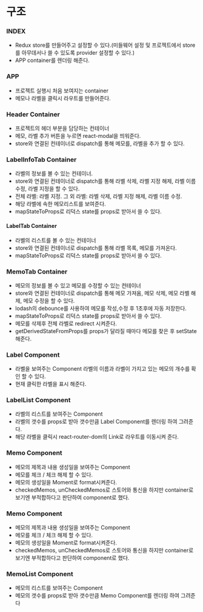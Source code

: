 # 구조

### INDEX

- Redux store를 만들어주고 설정할 수 있다.(미들웨어 설정 및 프로젝트에서 store를 아무데서나 쓸 수 있도록 provider 설정할 수 있다.)
- APP container를 렌더링 해준다.

### APP

- 프로젝트 실행시 처음 보여지는 container
- 메모나 라벨을 클릭시 라우트를 만들어준다.

### Header Container

- 프로젝트의 헤더 부분을 담당하는 컨테이너
- 메모, 라벨 추가 버튼을 누르면 react-modal을 띄워준다.
- store와 연결된 컨테이너로 dispatch를 통해 메모를, 라벨을 추가 할 수 있다.

### LabelInfoTab Container

- 라벨의 정보를 볼 수 있는 컨테이너.
- store와 연결된 컨테이너로 dispatch를 통해 라벨 삭제, 라벨 지정 해제, 라벨 이름 수정, 라벨 지정을 할 수 있다.
- 전체 라벨: 라벨 지정. 그 외 라벨: 라벨 삭제, 라벨 지정 해제, 라벨 이름 수정.
- 해당 라벨에 속한 메모리스트를 보여준다.
- mapStateToProps로 리덕스 state를 props로 받아서 쓸 수 있다.

#### LabelTab Container

- 라벨의 리스트를 볼 수 있는 컨테이너
- store와 연결된 컨테이너로 dispatch를 통해 라벨 목록, 메모를 가져온다.
- mapStateToProps로 리덕스 state를 props로 받아서 쓸 수 있다.

### MemoTab Container

- 메모의 정보를 볼 수 있고 메모를 수정할 수 있는 컨테이너
- store와 연결된 컨테이너로 dispatch를 통해 메모 가져옴, 메모 삭제, 메모 라벨 해제, 메모 수정을 할 수 있다.
- lodash의 debounce를 사용하여 메모를 작성,수정 후 1초후에 자동 저장한다.
- mapStateToProps로 리덕스 state를 props로 받아서 쓸 수 있다.
- 메모를 삭제후 전체 라벨로 redirect 시켜준다.
- getDerivedStateFromProps를 props가 달라질 때마다 메모를 찾은 후 setState해준다.

### Label Component

- 라벨을 보여주는 Component 라벨의 이름과 라벨이 가지고 있는 메모의 개수를 확인 할 수 있다.
- 현재 클릭한 라벨을 표시 해준다.

### LabelList Component

- 라벨의 리스트를 보여주는 Component
- 라벨의 갯수를 props로 받아 갯수만큼 Label Component를 렌더링 하여 그려준다.
- 해당 라벨을 클릭시 react-router-dom의 Link로 라우트를 이동시켜 준다.

### Memo Component

- 메모의 제목과 내용 생성일을 보여주는 Component
- 메모를 체크 / 체크 해제 할 수 있다.
- 메모의 생성일을 Moment로 format시켜준다.
- checkedMemos, unCheckedMemos로 스토어와 통신을 하지만 container로 보기엔 부적합하다고 판단하여 component로 했다.

### Memo Component

- 메모의 제목과 내용 생성일을 보여주는 Component
- 메모를 체크 / 체크 해제 할 수 있다.
- 메모의 생성일을 Moment로 format시켜준다.
- checkedMemos, unCheckedMemos로 스토어와 통신을 하지만 container로 보기엔 부적합하다고 판단하여 component로 했다.

### MemoList Component

- 메모의 리스트를 보여주는 Component
- 메모의 갯수를 props로 받아 갯수만큼 Memo Component를 렌더링 하여 그려준다


